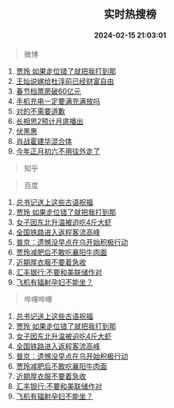 <div align="center"><h2>实时热搜榜</h2><h4>2024-02-15 21:03:01</h4></div>

> 微博  

1. [贾玲 如果走位错了就把我打到那](https://s.weibo.com/weibo?q=%E8%B4%BE%E7%8E%B2%20%E5%A6%82%E6%9E%9C%E8%B5%B0%E4%BD%8D%E9%94%99%E4%BA%86%E5%B0%B1%E6%8A%8A%E6%88%91%E6%89%93%E5%88%B0%E9%82%A3&t=31&band_rank=1&Refer=top)<br />
2. [王灿说嫁给杜淳前已经财富自由](https://s.weibo.com/weibo?q=%23%E7%8E%8B%E7%81%BF%E8%AF%B4%E5%AB%81%E7%BB%99%E6%9D%9C%E6%B7%B3%E5%89%8D%E5%B7%B2%E7%BB%8F%E8%B4%A2%E5%AF%8C%E8%87%AA%E7%94%B1%23&t=31&band_rank=2&Refer=top)<br />
3. [春节档票房破60亿元](https://s.weibo.com/weibo?q=%23%E6%98%A5%E8%8A%82%E6%A1%A3%E7%A5%A8%E6%88%BF%E7%A0%B460%E4%BA%BF%E5%85%83%23&t=31&band_rank=3&Refer=top)<br />
4. [手机充电一定要满充满放吗](https://s.weibo.com/weibo?q=%23%E6%89%8B%E6%9C%BA%E5%85%85%E7%94%B5%E4%B8%80%E5%AE%9A%E8%A6%81%E6%BB%A1%E5%85%85%E6%BB%A1%E6%94%BE%E5%90%97%23&t=31&band_rank=4&Refer=top)<br />
5. [对的不需要道歉](https://s.weibo.com/weibo?q=%E5%AF%B9%E7%9A%84%E4%B8%8D%E9%9C%80%E8%A6%81%E9%81%93%E6%AD%89&t=31&band_rank=5&Refer=top)<br />
6. [长相思2预计月底播出](https://s.weibo.com/weibo?q=%23%E9%95%BF%E7%9B%B8%E6%80%9D2%E9%A2%84%E8%AE%A1%E6%9C%88%E5%BA%95%E6%92%AD%E5%87%BA%23&t=31&band_rank=6&Refer=top)<br />
7. [伏黑惠](https://s.weibo.com/weibo?q=%E4%BC%8F%E9%BB%91%E6%83%A0&t=31&band_rank=7&Refer=top)<br />
8. [肖战霍建华混合体](https://s.weibo.com/weibo?q=%E8%82%96%E6%88%98%E9%9C%8D%E5%BB%BA%E5%8D%8E%E6%B7%B7%E5%90%88%E4%BD%93&t=31&band_rank=8&Refer=top)<br />
9. [今年正月初六不用往外走了](https://s.weibo.com/weibo?q=%23%E4%BB%8A%E5%B9%B4%E6%AD%A3%E6%9C%88%E5%88%9D%E5%85%AD%E4%B8%8D%E7%94%A8%E5%BE%80%E5%A4%96%E8%B5%B0%E4%BA%86%23&t=31&band_rank=9&Refer=top)<br />

> 知乎  


> 百度  

1. [总书记送上这些古语祝福](https://www.baidu.com/s?wd=%E6%80%BB%E4%B9%A6%E8%AE%B0%E9%80%81%E4%B8%8A%E8%BF%99%E4%BA%9B%E5%8F%A4%E8%AF%AD%E7%A5%9D%E7%A6%8F&sa=fyb_news&rsv_dl=fyb_news)<br />
2. [贾玲 如果走位错了就把我打到那](https://www.baidu.com/s?wd=%E8%B4%BE%E7%8E%B2+%E5%A6%82%E6%9E%9C%E8%B5%B0%E4%BD%8D%E9%94%99%E4%BA%86%E5%B0%B1%E6%8A%8A%E6%88%91%E6%89%93%E5%88%B0%E9%82%A3&sa=fyb_news&rsv_dl=fyb_news)<br />
3. [女子因东北升温被迫吃4斤大虾](https://www.baidu.com/s?wd=%E5%A5%B3%E5%AD%90%E5%9B%A0%E4%B8%9C%E5%8C%97%E5%8D%87%E6%B8%A9%E8%A2%AB%E8%BF%AB%E5%90%834%E6%96%A4%E5%A4%A7%E8%99%BE&sa=fyb_news&rsv_dl=fyb_news)<br />
4. [全国铁路进入返程客流高峰](https://www.baidu.com/s?wd=%E5%85%A8%E5%9B%BD%E9%93%81%E8%B7%AF%E8%BF%9B%E5%85%A5%E8%BF%94%E7%A8%8B%E5%AE%A2%E6%B5%81%E9%AB%98%E5%B3%B0&sa=fyb_news&rsv_dl=fyb_news)<br />
5. [普京：遗憾没早点在乌开始积极行动](https://www.baidu.com/s?wd=%E6%99%AE%E4%BA%AC%EF%BC%9A%E9%81%97%E6%86%BE%E6%B2%A1%E6%97%A9%E7%82%B9%E5%9C%A8%E4%B9%8C%E5%BC%80%E5%A7%8B%E7%A7%AF%E6%9E%81%E8%A1%8C%E5%8A%A8&sa=fyb_news&rsv_dl=fyb_news)<br />
6. [贾玲减肥后不敢吃襄阳牛肉面](https://www.baidu.com/s?wd=%E8%B4%BE%E7%8E%B2%E5%87%8F%E8%82%A5%E5%90%8E%E4%B8%8D%E6%95%A2%E5%90%83%E8%A5%84%E9%98%B3%E7%89%9B%E8%82%89%E9%9D%A2&sa=fyb_news&rsv_dl=fyb_news)<br />
7. [近期厚衣服不要着急收](https://www.baidu.com/s?wd=%E8%BF%91%E6%9C%9F%E5%8E%9A%E8%A1%A3%E6%9C%8D%E4%B8%8D%E8%A6%81%E7%9D%80%E6%80%A5%E6%94%B6&sa=fyb_news&rsv_dl=fyb_news)<br />
8. [汇丰银行:不要和美联储作对](https://www.baidu.com/s?wd=%E6%B1%87%E4%B8%B0%E9%93%B6%E8%A1%8C%3A%E4%B8%8D%E8%A6%81%E5%92%8C%E7%BE%8E%E8%81%94%E5%82%A8%E4%BD%9C%E5%AF%B9&sa=fyb_news&rsv_dl=fyb_news)<br />
9. [飞机有辐射孕妇不能坐？](https://www.baidu.com/s?wd=%E9%A3%9E%E6%9C%BA%E6%9C%89%E8%BE%90%E5%B0%84%E5%AD%95%E5%A6%87%E4%B8%8D%E8%83%BD%E5%9D%90%EF%BC%9F&sa=fyb_news&rsv_dl=fyb_news)<br />

> 哔哩哔哩  

1. [总书记送上这些古语祝福](https://www.baidu.com/s?wd=%E6%80%BB%E4%B9%A6%E8%AE%B0%E9%80%81%E4%B8%8A%E8%BF%99%E4%BA%9B%E5%8F%A4%E8%AF%AD%E7%A5%9D%E7%A6%8F&sa=fyb_news&rsv_dl=fyb_news)<br />
2. [贾玲 如果走位错了就把我打到那](https://www.baidu.com/s?wd=%E8%B4%BE%E7%8E%B2+%E5%A6%82%E6%9E%9C%E8%B5%B0%E4%BD%8D%E9%94%99%E4%BA%86%E5%B0%B1%E6%8A%8A%E6%88%91%E6%89%93%E5%88%B0%E9%82%A3&sa=fyb_news&rsv_dl=fyb_news)<br />
3. [女子因东北升温被迫吃4斤大虾](https://www.baidu.com/s?wd=%E5%A5%B3%E5%AD%90%E5%9B%A0%E4%B8%9C%E5%8C%97%E5%8D%87%E6%B8%A9%E8%A2%AB%E8%BF%AB%E5%90%834%E6%96%A4%E5%A4%A7%E8%99%BE&sa=fyb_news&rsv_dl=fyb_news)<br />
4. [全国铁路进入返程客流高峰](https://www.baidu.com/s?wd=%E5%85%A8%E5%9B%BD%E9%93%81%E8%B7%AF%E8%BF%9B%E5%85%A5%E8%BF%94%E7%A8%8B%E5%AE%A2%E6%B5%81%E9%AB%98%E5%B3%B0&sa=fyb_news&rsv_dl=fyb_news)<br />
5. [普京：遗憾没早点在乌开始积极行动](https://www.baidu.com/s?wd=%E6%99%AE%E4%BA%AC%EF%BC%9A%E9%81%97%E6%86%BE%E6%B2%A1%E6%97%A9%E7%82%B9%E5%9C%A8%E4%B9%8C%E5%BC%80%E5%A7%8B%E7%A7%AF%E6%9E%81%E8%A1%8C%E5%8A%A8&sa=fyb_news&rsv_dl=fyb_news)<br />
6. [贾玲减肥后不敢吃襄阳牛肉面](https://www.baidu.com/s?wd=%E8%B4%BE%E7%8E%B2%E5%87%8F%E8%82%A5%E5%90%8E%E4%B8%8D%E6%95%A2%E5%90%83%E8%A5%84%E9%98%B3%E7%89%9B%E8%82%89%E9%9D%A2&sa=fyb_news&rsv_dl=fyb_news)<br />
7. [近期厚衣服不要着急收](https://www.baidu.com/s?wd=%E8%BF%91%E6%9C%9F%E5%8E%9A%E8%A1%A3%E6%9C%8D%E4%B8%8D%E8%A6%81%E7%9D%80%E6%80%A5%E6%94%B6&sa=fyb_news&rsv_dl=fyb_news)<br />
8. [汇丰银行:不要和美联储作对](https://www.baidu.com/s?wd=%E6%B1%87%E4%B8%B0%E9%93%B6%E8%A1%8C%3A%E4%B8%8D%E8%A6%81%E5%92%8C%E7%BE%8E%E8%81%94%E5%82%A8%E4%BD%9C%E5%AF%B9&sa=fyb_news&rsv_dl=fyb_news)<br />
9. [飞机有辐射孕妇不能坐？](https://www.baidu.com/s?wd=%E9%A3%9E%E6%9C%BA%E6%9C%89%E8%BE%90%E5%B0%84%E5%AD%95%E5%A6%87%E4%B8%8D%E8%83%BD%E5%9D%90%EF%BC%9F&sa=fyb_news&rsv_dl=fyb_news)<br />
